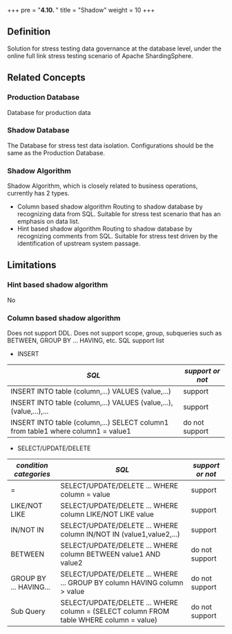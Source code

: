 +++
pre = "<b>4.10. </b>"
title = "Shadow"
weight = 10
+++

## Definition
Solution for stress testing data governance at the database level, under the online full link stress testing scenario of Apache ShardingSphere.

## Related Concepts

### Production Database
Database for production data

### Shadow Database
The Database for stress test data isolation. Configurations should be the same as the Production Database.

### Shadow Algorithm
Shadow Algorithm, which is closely related to business operations, currently has 2 types.

- Column based shadow algorithm
Routing to shadow database by recognizing data from SQL. Suitable for stress test scenario that has an emphasis on data list.
- Hint based shadow algorithm
Routing to shadow database by recognizing comments from SQL. Suitable for stress test driven by the identification of upstream system passage.

## Limitations

### Hint based shadow algorithm
No

### Column based shadow algorithm
Does not support DDL.
Does not support scope, group, subqueries such as BETWEEN, GROUP BY ... HAVING, etc.
SQL support list

  - INSERT
  
  |  *SQL*  |  *support or not*  |
  | ------- | ------------ |
  | INSERT INTO table (column,...) VALUES (value,...)   |  support  |
  | INSERT INTO table (column,...) VALUES (value,...),(value,...),...   |  support   |
  | INSERT INTO table (column,...) SELECT column1 from table1 where column1 = value1 |  do not support   |
  - SELECT/UPDATE/DELETE
  
  |  *condition categories*  |  *SQL*   |  *support or not*  |
  | ------------ | -------- | ----------- |
  | =  | SELECT/UPDATE/DELETE ... WHERE column = value   | support |
  | LIKE/NOT LIKE | SELECT/UPDATE/DELETE ... WHERE column LIKE/NOT LIKE value  | support  |                        
  | IN/NOT IN | SELECT/UPDATE/DELETE ... WHERE column IN/NOT IN (value1,value2,...)  | support |
  | BETWEEN | SELECT/UPDATE/DELETE ... WHERE column BETWEEN value1 AND value2  | do not support   |
  | GROUP BY ... HAVING... | SELECT/UPDATE/DELETE ... WHERE ... GROUP BY column HAVING column > value  | do not support      |
  | Sub Query | SELECT/UPDATE/DELETE ... WHERE column = (SELECT column FROM table WHERE column = value) | do not support   |
